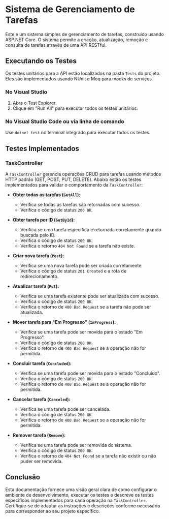 # Sistema de Gerenciamento de Tarefas

Este é um sistema simples de gerenciamento de tarefas, construído usando ASP.NET Core. O sistema permite a criação, atualização, remoção e consulta de tarefas através de uma API RESTful.

## Executando os Testes

Os testes unitários para a API estão localizados na pasta `Tests` do projeto. Eles são implementados usando NUnit e Moq para mocks de serviços.

### No Visual Studio

1. Abra o Test Explorer.
2. Clique em "Run All" para executar todos os testes unitários.

### No Visual Studio Code ou via linha de comando

Use `dotnet test` no terminal integrado para executar todos os testes.

## Testes Implementados

### TaskController

A `TaskController` gerencia operações CRUD para tarefas usando métodos HTTP padrão (GET, POST, PUT, DELETE). Abaixo estão os testes implementados para validar o comportamento da `TaskController`:

- **Obter todas as tarefas (`GetAll`):**
  - Verifica se todas as tarefas são retornadas com sucesso.
  - Verifica o código de status `200 OK`.

- **Obter tarefa por ID (`GetById`):**
  - Verifica se uma tarefa específica é retornada corretamente quando buscada pelo ID.
  - Verifica o código de status `200 OK`.
  - Verifica o retorno `404 Not Found` se a tarefa não existe.

- **Criar nova tarefa (`Post`):**
  - Verifica se uma nova tarefa pode ser criada corretamente.
  - Verifica o código de status `201 Created` e a rota de redirecionamento.

- **Atualizar tarefa (`Put`):**
  - Verifica se uma tarefa existente pode ser atualizada com sucesso.
  - Verifica o código de status `200 OK`.
  - Verifica o retorno de `400 Bad Request` se a tarefa não pode ser atualizada.

- **Mover tarefa para "Em Progresso" (`InProgress`):**
  - Verifica se uma tarefa pode ser movida para o estado "Em Progresso".
  - Verifica o código de status `200 OK`.
  - Verifica o retorno de `400 Bad Request` se a operação não for permitida.

- **Concluir tarefa (`Concluded`):**
  - Verifica se uma tarefa pode ser movida para o estado "Concluído".
  - Verifica o código de status `200 OK`.
  - Verifica o retorno de `400 Bad Request` se a operação não for permitida.

- **Cancelar tarefa (`Canceled`):**
  - Verifica se uma tarefa pode ser cancelada.
  - Verifica o código de status `200 OK`.
  - Verifica o retorno de `400 Bad Request` se a operação não for permitida.

- **Remover tarefa (`Remove`):**
  - Verifica se uma tarefa pode ser removida do sistema.
  - Verifica o código de status `200 OK`.
  - Verifica o retorno de `404 Not Found` se a tarefa não existir ou não puder ser removida.

## Conclusão

Esta documentação fornece uma visão geral clara de como configurar o ambiente de desenvolvimento, executar os testes e descreve os testes específicos implementados para cada operação na `TaskController`. Certifique-se de adaptar as instruções e descrições conforme necessário para corresponder ao seu projeto específico.
